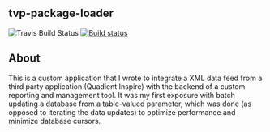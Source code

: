 ## tvp-package-loader

![Travis Build Status](https://travis-ci.org/inkandthunder/tvp-package-loader.svg?branch=master)
[![Build status](https://ci.appveyor.com/api/projects/status/mv2bxq88ikpsjttx?svg=true)](https://ci.appveyor.com/project/inkandthunder/tvp-package-loader)

## About
This is a custom application that I wrote to integrate a XML data feed from a third party application (Quadient Inspire) with the backend of a custom reporting and management tool.  It was my first exposure with batch updating a database from a table-valued parameter, which was done (as opposed to iterating the data updates) to optimize performance and minimize database cursors. 

